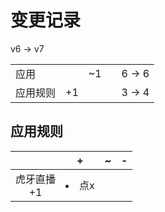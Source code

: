 # 变更记录

v6 -> v7

||||||
|-|:-:|:-:|:-:|:-:|
|应用||~1||6 -> 6|
|应用规则|+1|||3 -> 4|

## 应用规则

||+|~|-|
|:-:|-|-|-|
|虎牙直播<br>+1|<li>点x|||
